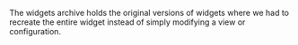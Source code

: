 The widgets archive holds the original versions of widgets where we had to recreate the entire widget instead of simply modifying a view or configuration.